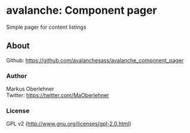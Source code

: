 # avalanche: Component pager
Simple pager for content listings

## About  
Github: https://github.com/avalanchesass/avalanche_component_pager

### Author
Markus Oberlehner  
Twitter: https://twitter.com/MaOberlehner

### License
GPL v2 (http://www.gnu.org/licenses/gpl-2.0.html)
